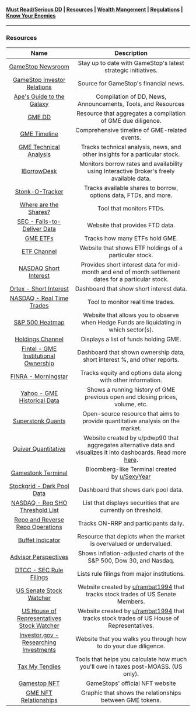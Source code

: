 #### [Must Read/Serious DD](index.md) | [Resources](resources.md) | [Wealth Mangement](wealth-management.md) | [Regulations](regulations.md) |  [Know Your Enemies](know-your-enemies.md) 

---

### Resources

| Name | Description |
| :---: | :---: |
| [GameStop Newsroom](https://gamestop.gcs-web.com/news-releases-0) | Stay up to date with GameStop's latest strategic initiatives. |
| [GameStop Investor Relations](https://gamestop.gcs-web.com/home) | Source for GameStop's financial news. |
| [Ape's Guide to the Galaxy](https://www.reddit.com/r/DDintoGME/comments/mnss65/the_apes_guide_to_the_galaxy_a_compilation_of_dds/?utm_medium=android_app&utm_source=share) | Compilation of DD, News, Announcements, Tools, and Resources |
| [GME DD](https://gmedd.com/) | Resource that aggregates a compilation of GME due diligence. |
| [GME Timeline](https://gmetimeline.com/) | Comprehensive timeline of GME-related events. |
| [GME Technical Analysis](https://www.investing.com/equities/gamestop-corp-technical) | Tracks technical analysis, news, and other insights for a particular stock. |
| [IBorrowDesk](https://iborrowdesk.com/report/GME) | Monitors borrow rates and availability using Interactive Broker's freely available data. |
| [Stonk-O-Tracker](https://gme.crazyawesomecompany.com/) | Tracks available shares to borrow, options data, FTDs, and more. |
| [Where are the Shares?](https://wherearetheshares.com/) | Tool that monitors FTDs. |
| [SEC - Fails-to-Deliver Data](https://www.sec.gov/data/foiadocsfailsdatahtm) | Website that provides FTD data. |
| [GME ETFs](https://www.etf.com/stock/GME) | Tracks how many ETFs hold GME. |
| [ETF Channel](https://www.etfchannel.com/symbol/gme/) | Website that shows ETF holdings of a particular stock. |
| [NASDAQ Short Interest](https://www.nasdaqtrader.com/Trader.aspx?id=ShortInterest#) | Provides short interest data for mid-month and end of month settlement dates for a particular stock. |
| [Ortex - Short Interest](https://www.ortex.com/symbol/NYSE/GME/short_interest) | Dashboard that show short interest data. |
| [NASDAQ - Real Time Trades](https://www.nasdaq.com/market-activity/stocks/gme/latest-real-time-trades) | Tool to monitor real time trades. |
| [S&P 500 Heatmap](https://finviz.com/map.ashx) | Website that allows you to observe when Hedge Funds are liquidating in which sector(s). |
| [Holdings Channel](https://www.holdingschannel.com/bystock/?symbol=gme) | Displays a list of funds holding GME. |
| [Fintel - GME Institutional Ownership](https://fintel.io/so/us/gme) | Dashboard that shown ownership data, short interest %, and other reports. |
| [FINRA - Morningstar](http://finra-markets.morningstar.com/MarketData/EquityOptions/detail.jsp?query=14%3A0P000002CH&sdkVersion=2.60.0) | Tracks equity and options data along with other information. |
| [Yahoo - GME Historical Data](https://finance.yahoo.com/quote/GME/history?p=GME) | Shows a running history of GME previous open and closing prices, volume, etc. |
| [Superstonk Quants](https://www.superstonkquant.org/) | Open-source resource that aims to provide quantitative analysis on the market. |
|[Quiver Quantitative](https://www.quiverquant.com/)|Website created by u/pdwp90 that aggregates alternative data and visualizes it into dashboards. Read more [here](https://www.reddit.com/r/Superstonk/comments/mlevq3/ive_been_scraping_data_used_by_hedge_funds_for/).|
| [Gamestonk Terminal](https://www.reddit.com/r/DDintoGME/comments/mxl0co/move_over_bloomberg_terminal_here_comes_gamestonk/) | Bloomberg-like Terminal created by [u/SexyYear](https://www.reddit.com/u/SexyYear/) |
| [Stockgrid - Dark Pool Data](https://www.stockgrid.io/darkpools) | Dashboard that shows dark pool data. |
| [NASDAQ - Reg SHO Threshold List](https://www.nasdaqtrader.com/Trader.aspx?id=RegSHOThreshold) | List that displays securities that are currently on threshold. |
| [Repo and Reverse Repo Operations](https://apps.newyorkfed.org/markets/autorates/tomo-results-display?SHOWMORE=TRUE&startDate=01/01/2000&enddate=01/01/2000) | Tracks ON-RRP and participants daily. |
| [Buffet Indicator](https://currentmarketvaluation.com/models/buffett-indicator.php) | Resource that depicts when the market is overvalued or undervalued. |
| [Advisor Perspectives](https://www.advisorperspectives.com/dshort/updates/2021/06/04/the-s-p-500-dow-and-nasdaq-since-their-2000-highs) | Shows inflation-adjusted charts of the S&P 500, Dow 30, and Nasdaq. |
| [DTCC - SEC Rule Filings](https://www.dtcc.com/legal/sec-rule-filings) | Lists rule filings from major institutions. |
| [US Senate Stock Watcher](https://senatestockwatcher.com/) | Website created by [u/rambat1994](https://www.reddit.com/u/rambat1994/) that tracks stock trades of US Senate Members. |
| [US House of Representatives Stock Watcher](https://housestockwatcher.com/) | Website created by [u/rambat1994](https://www.reddit.com/u/rambat1994/) that tracks stock trades of US House of Representatives. |
| [Investor.gov - Researching Investments](https://www.investor.gov/introduction-investing/getting-started/researching-investments) | Website that you walks you through how to do your due diligence. |
| [Tax My Tendies](https://taxmytendies.com/) | Tools that helps you calculate how much you'll owe in taxes post-MOASS. (US only). |
| [Gamestop NFT](https://nft.gamestop.com/) | GameStops' official NFT website |
| [GME NFT Relationships](https://github.com/schismsaints/GME_NFT) | Graphic that shows the relationships between GME tokens. |


